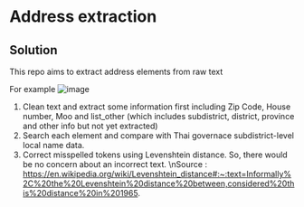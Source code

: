 # Address extraction

## Solution
 This repo aims to extract address elements from raw text 
 
 For example
 ![image](https://user-images.githubusercontent.com/65607884/152207068-ec0c2444-57ae-413b-95c7-3cc1c8dc7aa9.png)
 
 1. Clean text and extract some information first including Zip Code, House number, Moo and list_other (which includes subdistrict, district, province and other info but not yet extracted)
 2. Search each element and compare with Thai governace subdistrict-level local name data.
 3. Correct misspelled tokens using Levenshtein distance. So, there would be no concern about an incorrect text.
    \nSource : https://en.wikipedia.org/wiki/Levenshtein_distance#:~:text=Informally%2C%20the%20Levenshtein%20distance%20between,considered%20this%20distance%20in%201965.
    
    
 
